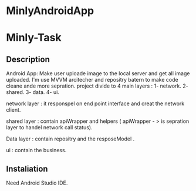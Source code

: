 # MinlyAndroidApp

# Minly-Task


Description
------------
Android App: Make user uploade image to the local server and get all image uploaded.
I'm use MVVM arcitecher and repositry batern to make code cleane ande more sepration. 
project divide to 4 main layers :
1- network.
2- shared.
3- data.
4- ui.

network layer : it responspel on end point interface and creat the network client.

shared layer : contain apiWrapper and helpers ( apiWrapper - > is sepration layer to handel network call status).

Data layer : contain repositry and the resposeModel .

ui : contain the business.

Instaliation 
------------
Need Android Studio IDE.
